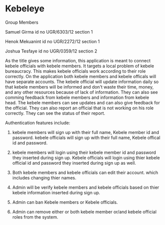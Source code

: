 # Kebeleye

Group Members   	     	 

Samuel Girma	    id no    UGR/6303/12   section  1

Henok Mekuanint  id no	  UGR/2272/12  	section   1

Joshua Tesfaye  id no	    UGR/0359/12   section	 2
                                                                                                                                   
As the title gives some information, this application is meant to connect kebele officials with kebele members. It targets a local problem of kebele bureaucracy. This makes kebele officials work according to their role correctly. On the application both kebele members and kebele officals will have separate accounts. The kebele official will update information daily so that kebele members will be informed and don't waste their time, money, and any other resources because of lack of information. They can also see comming feedback from kebele members and information from kebele head. The kebele members can see updates and can also give feedback for the official. They can also report an official that is not working on his role correctly. They can see the status of their report.

Authentication features include:

1. kebele members will sign up with their full name, Kebele member id and password. kebele officials will sign up with their full name, Kebele offical id and password.

2. kebele members will login using their kebele member id and password they inserted during sign up. Kebele officials will login using thier kebele official id and password they inserted during sign up as well.

3. Both kebele members and kebele officials can edit their account. which includes changing thier names.

4. Admin will be verify kebele members and kebele officials based on thier kebele information inserted during sign up.

5. Admin can ban Kebele members or Kebele officials.

6. Admin can remove either or both kebele member or/and kebele official roles from the system.
